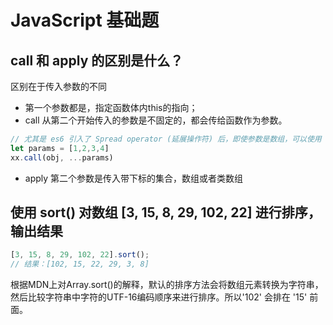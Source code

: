 # JavaScript 基础题

## call 和 apply 的区别是什么？
区别在于传入参数的不同
- 第一个参数都是，指定函数体内this的指向；
- call  从第二个开始传入的参数是不固定的，都会传给函数作为参数。
```js
// 尤其是 es6 引入了 Spread operator (延展操作符) 后，即使参数是数组，可以使用 call
let params = [1,2,3,4]
xx.call(obj, ...params)
```
- apply 第二个参数是传入带下标的集合，数组或者类数组

## 使用 sort() 对数组 [3, 15, 8, 29, 102, 22] 进行排序，输出结果
```js
[3, 15, 8, 29, 102, 22].sort();
// 结果：[102, 15, 22, 29, 3, 8]
```
根据MDN上对Array.sort()的解释，默认的排序方法会将数组元素转换为字符串，然后比较字符串中字符的UTF-16编码顺序来进行排序。所以'102' 会排在 '15' 前面。

